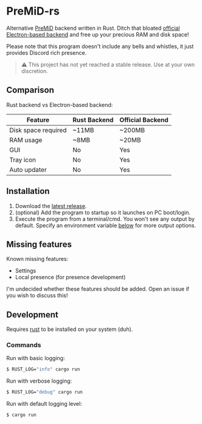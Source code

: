 # PreMiD-rs
Alternative [PreMiD](https://premid.app/) backend written in Rust. Ditch that bloated [official Electron-based backend](https://github.com/PreMiD/PreMiD) and free up your precious RAM and disk space! 

Please note that this program doesn't include any bells and whistles, it just provides Discord rich presence.

> :warning: This project has not yet reached a stable release. Use at your own discretion.

## Comparison
Rust backend vs Electron-based backend:

| Feature             | Rust Backend | Official Backend |
|---------------------|--------------|------------------|
| Disk space required | ~11MB        | ~200MB           |
| RAM usage           | ~8MB         | ~20MB            |
| GUI                 | No           | Yes              |
| Tray icon           | No           | Yes              |
| Auto updater        | No           | Yes              |

## Installation

1. Download the [latest release](https://github.com/sleeyax/PreMiD-rs/releases/latest).
2. (optional) Add the program to startup so it launches on PC boot/login.
3. Execute the program from a terminal/cmd. You won't see any output by default. Specify an environment variable [below](#commands) for more output options.

## Missing features
Known missing features:

- Settings
- Local presence (for presence development)

I'm undecided whether these features should be added. Open an issue if you wish to discuss this!

## Development
Requires [rust](https://www.rust-lang.org/tools/install) to be installed on your system (duh).

### Commands

Run with basic logging:
```bash
$ RUST_LOG="info" cargo run
```

Run with verbose logging:
```bash
$ RUST_LOG="debug" cargo run
```

Run with default logging level:
```bash
$ cargo run
```
